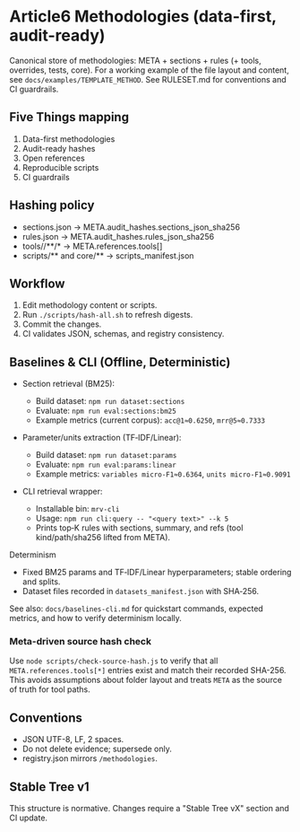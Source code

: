 # Article6 Methodologies (data-first, audit-ready)
Canonical store of methodologies: META + sections + rules (+ tools, overrides, tests, core).
For a working example of the file layout and content, see `docs/examples/TEMPLATE_METHOD`.
See RULESET.md for conventions and CI guardrails.

## Five Things mapping
1. Data-first methodologies
2. Audit-ready hashes
3. Open references
4. Reproducible scripts
5. CI guardrails

## Hashing policy
- sections.json -> META.audit_hashes.sections_json_sha256
- rules.json -> META.audit_hashes.rules_json_sha256
- tools/<ID>/**/* -> META.references.tools[]
- scripts/** and core/** -> scripts_manifest.json

## Workflow
1. Edit methodology content or scripts.
2. Run `./scripts/hash-all.sh` to refresh digests.
3. Commit the changes.
4. CI validates JSON, schemas, and registry consistency.

## Baselines & CLI (Offline, Deterministic)

- Section retrieval (BM25):
  - Build dataset: `npm run dataset:sections`
  - Evaluate: `npm run eval:sections:bm25`
  - Example metrics (current corpus): `acc@1≈0.6250`, `mrr@5≈0.7333`

- Parameter/units extraction (TF‑IDF/Linear):
  - Build dataset: `npm run dataset:params`
  - Evaluate: `npm run eval:params:linear`
  - Example metrics: `variables micro‑F1≈0.6364`, `units micro‑F1≈0.9091`

- CLI retrieval wrapper:
  - Installable bin: `mrv-cli`
  - Usage: `npm run cli:query -- "<query text>" --k 5`
  - Prints top‑K rules with sections, summary, and refs (tool kind/path/sha256 lifted from META).

Determinism
- Fixed BM25 params and TF‑IDF/Linear hyperparameters; stable ordering and splits.
- Dataset files recorded in `datasets_manifest.json` with SHA‑256.

See also: `docs/baselines-cli.md` for quickstart commands, expected metrics, and how to verify determinism locally.

### Meta-driven source hash check
Use `node scripts/check-source-hash.js` to verify that all `META.references.tools[*]` entries exist and match their recorded SHA-256. This avoids assumptions about folder layout and treats `META` as the source of truth for tool paths.

## Conventions
- JSON UTF-8, LF, 2 spaces.
- Do not delete evidence; supersede only.
- registry.json mirrors `/methodologies`.

## Stable Tree v1
This structure is normative. Changes require a "Stable Tree vX" section and CI update.
